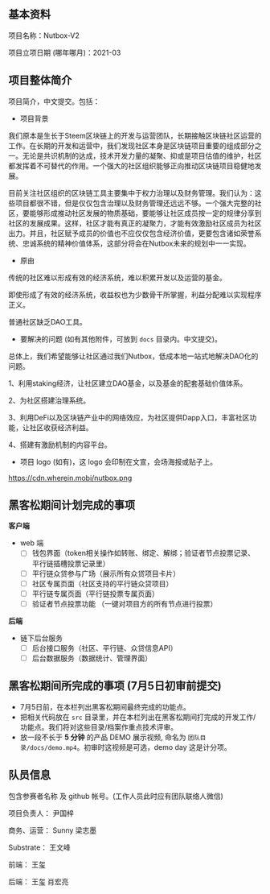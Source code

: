 ## 基本资料

项目名称：Nutbox-V2

项目立项日期 (哪年哪月)：2021-03

## 项目整体简介

项目简介，中文提交。包括：

- 项目背景

我们原本是生长于Steem区块链上的开发与运营团队，长期接触区块链社区运营的工作。在长期的开发和运营中，我们发现社区本身是区块链项目重要的组成部分之一。无论是共识机制的达成，技术开发力量的凝聚、抑或是项目估值的维护，社区都发挥着不可替代的作用。一个强大的社区组织能够正向推动区块链项目稳健地发展。

目前关注社区组织的区块链工具主要集中于权力治理以及财务管理。我们认为：这些项目都很不错，但是仅仅包含治理以及财务管理还远远不够。一个强大完整的社区，要能够形成推动社区发展的物质基础，要能够让社区成员按一定的规律分享到社区的发展成果。这样，社区才能有真正的凝聚力，才能有效激励社区成员为社区出力。并且，社区赋予成员的价值也不应仅仅包含经济价值，更要包含诸如荣誉系统、忠诚系统的精神价值体系，这部分将会在Nutbox未来的规划中一一实现。

- 原由

传统的社区难以形成有效的经济系统，难以积累开发以及运营的基金。

即使形成了有效的经济系统，收益权也为少数骨干所掌握，利益分配难以实现程序正义。

普通社区缺乏DAO工具。

- 要解决的问题 (如有其他附件，可放到 `docs` 目录内。中文提交)。

总体上，我们希望能够让社区通过我们Nutbox，低成本地一站式地解决DAO化的问题。

  1、利用staking经济，让社区建立DAO基金，以及基金的配套基础价值体系。
  
  2、为社区搭建治理系统。
  
  3、利用DeFi以及区块链产业中的网络效应，为社区提供Dapp入口，丰富社区功能，让社区收获经济利益。
  
  4、搭建有激励机制的内容平台。

- 项目 logo (如有)，这 logo 会印制在文宣，会场海报或贴子上。

https://cdn.wherein.mobi/nutbox.png

## 黑客松期间计划完成的事项

**客户端**

- web 端
  - [ ] 钱包界面（token相关操作如转账、绑定、解绑；验证者节点投票记录、平行链插槽投票记录里）
  - [ ] 平行链众贷参与广场（展示所有众贷项目卡片）
  - [ ] 社区专属页面（社区支持的平行链众贷项目）
  - [ ] 平行链专属页面（平行链投票专属页面）
  - [ ] 验证者节点投票功能 （一键对项目方的所有节点进行投票）
 
**后端**

- 链下后台服务
  - [ ] 后台接口服务（社区、平行链、众贷信息API）
  - [ ] 后台数据服务（数据统计、管理界面）

## 黑客松期间所完成的事项 (7月5日初审前提交)

- 7月5日前，在本栏列出黑客松期间最终完成的功能点。
- 把相关代码放在 `src` 目录里，并在本栏列出在黑客松期间打完成的开发工作/功能点。我们将对这些目录/档案作重点技术评审。
- 放一段不长于 **5 分钟** 的产品 DEMO 展示视频, 命名为 `团队目录/docs/demo.mp4`。初审时这视频是可选，demo day 这是计分项。

## 队员信息

包含参赛者名称 及 github 帐号。(工作人员此时应有团队联络人微信)

项目负责人： 尹国梓

商务、运营： Sunny  梁志墨

Substrate： 王文峰

前端： 王玺

后端： 王玺 肖宏亮


